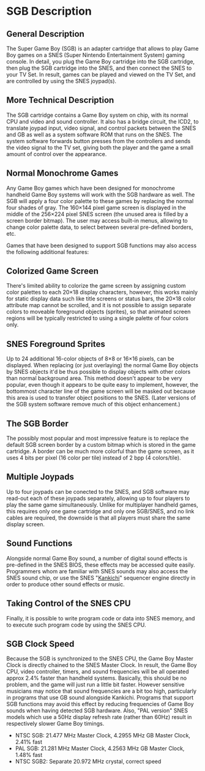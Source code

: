 # SGB Description

## General Description

The Super Game Boy (SGB) is an adapter cartridge that allows
to play Game Boy games on a SNES (Super Nintendo Entertainment System)
gaming console. In detail, you plug the Game Boy cartridge into the SGB
cartridge, then plug the SGB cartridge into the SNES, and then connect
the SNES to your TV Set. In result, games can be played and viewed on
the TV Set, and are controlled by using the SNES joypad(s).

## More Technical Description

The SGB cartridge contains a Game Boy system on chip, with its normal
CPU and video and sound controller. It also has a bridge circuit, the ICD2, to
translate joypad input, video signal, and control packets between the
SNES and GB as well as a system software ROM that runs on the SNES.
The system software forwards button presses from the controllers and
sends the video signal to the TV set, giving both the player and the
game a small amount of control over the appearance.

## Normal Monochrome Games

Any Game Boy games which have been designed for monochrome handheld
Game Boy systems will work with the SGB hardware as well. The SGB will
apply a four color palette to these games by replacing the normal four
shades of gray. The 160×144 pixel game screen is displayed in the middle of
the 256×224 pixel SNES screen (the unused area is filled by a screen
border bitmap). The user may access built-in menus, allowing to change
color palette data, to select between several pre-defined borders, etc.

Games that have been designed to support SGB functions may also access
the following additional features:

## Colorized Game Screen

There's limited ability to colorize the game screen by assigning custom
color palettes to each 20×18 display characters, however, this works
mainly for static display data such like title screens or status bars,
the 20×18 color attribute map cannot be scrolled, and it is not possible
to assign separate colors to moveable foreground objects (sprites), so that
animated screen regions will be typically restricted to using a single
palette of four colors only.

## SNES Foreground Sprites

Up to 24 additional 16-color objects of 8×8 or 16×16 pixels, can
be displayed. When replacing (or just overlaying) the normal Game Boy
objects by SNES objects it'd be thus possible to display objects with other
colors than normal background area. This method doesn't appear to be
very popular, even though it appears to be quite easy to implement,
however, the bottommost character line of the game screen will be masked
out because this area is used to transfer object positions to the SNES.
(Later versions of the SGB system software remove much of this object enhancement.)

## The SGB Border

The possibly most popular and most impressive feature is to replace the
default SGB screen border by a custom bitmap which is stored in the game
cartridge.
A border can be much more colorful than the game screen, as it uses 4 bits per pixel (16 color per tile) instead of 2 bpp (4 colors/tile).

## Multiple Joypads

Up to four joypads can be conected to the SNES, and SGB software may
read-out each of these joypads separately, allowing up to four players
to play the same game simultaneously. Unlike for multiplayer handheld
games, this requires only one game cartridge and only one SGB/SNES, and
no link cables are required, the downside is that all players must share
the same display screen.

## Sound Functions

Alongside normal Game Boy sound, a number of digital sound effects is
pre-defined in the SNES BIOS, these effects may be accessed quite
easily. Programmers whom are familiar with SNES sounds may also access
the SNES sound chip, or use the SNES "[Kankichi]" sequencer engine
directly in order to produce other sound effects or music.

[Kankichi]: https://sneslab.net/wiki/N-SPC_Engine

## Taking Control of the SNES CPU

Finally, it is possible to write program code or data into SNES memory,
and to execute such program code by using the SNES CPU.

## SGB Clock Speed

Because the SGB is synchronized to the SNES CPU, the Game Boy Master
Clock is directly chained to the SNES Master Clock. In result, the
Game Boy CPU, video controller, timers, and sound frequencies will be all
operated approx 2.4% faster than handheld systems. Basically, this
should be no problem, and the game will just run a little bit faster.
However sensitive musicians may notice that sound frequencies are a bit
too high, particularly in programs that use GB sound alongside Kankichi.
Programs that support SGB functions may avoid this effect by
reducing frequencies of Game Boy sounds when having detected SGB
hardware. Also, "PAL version" SNES models which use a
50Hz display refresh rate (rather than 60Hz) result in
respectively slower Game Boy timings.

- NTSC SGB: 21.477 MHz Master Clock, 4.2955 MHz GB Master Clock, 2.41% fast
- PAL SGB: 21.281 MHz Master Clock, 4.2563 MHz GB Master Clock, 1.48% fast
- NTSC SGB2: Separate 20.972 MHz crystal, correct speed
